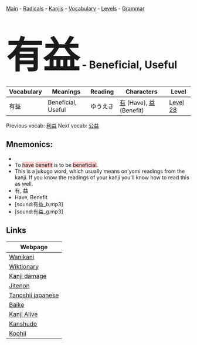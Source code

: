 <style> bigfont {font-size: 100px}</style>
[Main](../README.md) -
[Radicals](../radicals.md) -
[Kanjis](../kanjis.md) -
[Vocabulary](../vocabulary.md) -
[Levels](../levels.md) -
[Grammar](../grammar.md)
# <bigfont> 有益</bigfont> - Beneficial, Useful 

| Vocabulary | Meanings | Reading | Characters | Level |
| --- | --- | --- | --- | --- |
| 有益 | Beneficial, Useful | ゆうえき |  [有](../kanjis/有.md) (Have), [益](../kanjis/益.md) (Benefit) | [Level 28](../levels/wk_level28.md) |

Previous vocab: [利益](利益.md) Next vocab: [公益](公益.md) 

## Mnemonics:

* 
* To <span style="background-color:#ffcccb"> have</span> <span style="background-color:#ffcccb"> benefit</span> is to be <span style="background-color:#ffcccb"> beneficial</span>.
* This is a jukugo word, which usually means on'yomi readings from the kanji. If you know the readings of your kanji you'll know how to read this as well.
* 有, 益
* Have, Benefit
* [sound:有益_b.mp3]
* [sound:有益_g.mp3]


## Links 

| Webpage |
| --- |
| [Wanikani          ](https://www.wanikani.com/kanji/有益) |
| [Wiktionary        ](https://en.wiktionary.org/wiki/有益) |
| [Kanji damage      ](http://www.kanjidamage.com/kanji/search?utf8=✓&q=有益) |
| [Jitenon           ](https://jitenon.com/kanji/有益) |
| [Tanoshii japanese ](https://www.tanoshiijapanese.com/dictionary/kanji.cfm?k=有益) |
| [Baike             ](https://baike.baidu.com/item/有益) |
| [Kanji Alive       ](https://app.kanjialive.com/有益) |
| [Kanshudo          ](https://www.kanshudo.com/searchmn?q=有益) |
| [Koohii            ](https://kanji.koohii.com/study/kanji/有益) |
